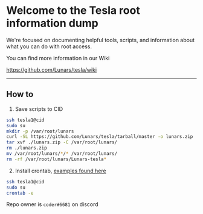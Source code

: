 # Welcome to the Tesla root information dump

We're focused on documenting helpful tools, scripts, and information about what you can do with root access. 

You can find more information in our Wiki 

https://github.com/Lunars/tesla/wiki

---

## How to 

1. Save scripts to CID

```bash
ssh tesla1@cid
sudo su
mkdir -p /var/root/lunars
curl -SL https://github.com/Lunars/tesla/tarball/master -o lunars.zip
tar xvf ./lunars.zip -C /var/root/lunars/
rm ./lunars.zip
mv /var/root/lunars/*/* /var/root/lunars/
rm -rf /var/root/lunars/Lunars-tesla*
```

2. Install crontab, [examples found here](https://github.com/Lunars/tesla/blob/master/cron/crontab)

```bash
ssh tesla1@cid
sudo su
crontab -e
```

Repo owner is `coder#6681` on discord
